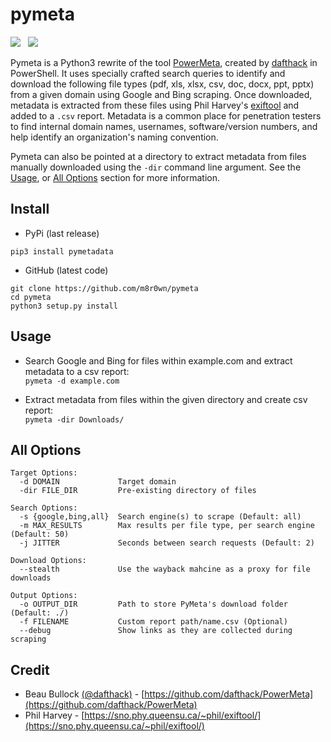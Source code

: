 # pymeta
![](https://img.shields.io/badge/Python-3.6+-blue.svg)&nbsp;&nbsp;
![](https://img.shields.io/badge/License-GPL%203.0-green.svg)


Pymeta is a Python3 rewrite of the tool [PowerMeta](https://github.com/dafthack/PowerMeta), created by [dafthack](https://twitter.com/dafthack) in PowerShell. It uses specially crafted search queries to identify and download the following file types (pdf, xls, xlsx, csv, doc, docx, ppt, pptx) from a given domain using Google and Bing scraping. Once downloaded, metadata is extracted from these files using Phil Harvey's [exiftool](https://sno.phy.queensu.ca/~phil/exiftool/) and added to a ```.csv``` report. Metadata is a common place for penetration testers to find internal domain names, usernames, software/version numbers, and help identify an organization's naming convention.

Pymeta can also be pointed at a directory to extract metadata from files manually downloaded using the ```-dir``` command line argument. See the [Usage](#Usage), or [All Options](#All-Options) section for more information. 


## Install
* PyPi (last release)
```
pip3 install pymetadata
```

* GitHub (latest code)
```
git clone https://github.com/m8r0wn/pymeta
cd pymeta
python3 setup.py install
```

## Usage
* Search Google and Bing for files within example.com and extract metadata to a csv report:<br>
```pymeta -d example.com```

* Extract metadata from files within the given directory and create csv report:<br>
```pymeta -dir Downloads/```


## All Options
```
Target Options:
  -d DOMAIN             Target domain
  -dir FILE_DIR         Pre-existing directory of files

Search Options:
  -s {google,bing,all}  Search engine(s) to scrape (Default: all)
  -m MAX_RESULTS        Max results per file type, per search engine (Default: 50)
  -j JITTER             Seconds between search requests (Default: 2)

Download Options:
  --stealth             Use the wayback mahcine as a proxy for file downloads

Output Options:
  -o OUTPUT_DIR         Path to store PyMeta's download folder (Default: ./)
  -f FILENAME           Custom report path/name.csv (Optional)
  --debug               Show links as they are collected during scraping
```
    
## Credit
- Beau Bullock [(@dafthack)](https://twitter.com/dafthack) - [https://github.com/dafthack/PowerMeta](https://github.com/dafthack/PowerMeta)
- Phil Harvey - [https://sno.phy.queensu.ca/~phil/exiftool/](https://sno.phy.queensu.ca/~phil/exiftool/)
